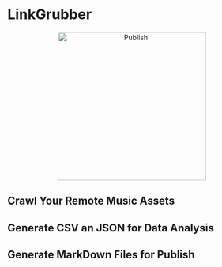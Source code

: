# LinkGrubber

 
<p align="center">
<img src="https://billdonner.com/images/grabnhand.png" width="300" max-width="90%" alt="Publish" />
</p>

## Crawl Your Remote Music Assets

## Generate CSV an JSON for Data Analysis

## Generate MarkDown Files for Publish
